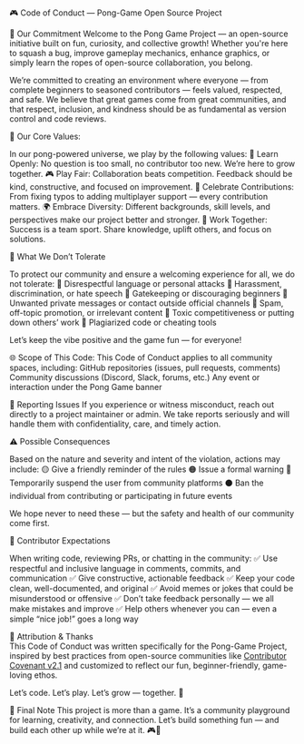 🎮 Code of Conduct — Pong-Game Open Source Project

🚀 Our Commitment
Welcome to the Pong Game Project — an open-source initiative built on fun, curiosity, and collective growth! Whether you're here to squash a bug, improve gameplay mechanics, enhance graphics, or simply learn the ropes of open-source collaboration, you belong.

We’re committed to creating an environment where everyone — from complete beginners to seasoned contributors — feels valued, respected, and safe. We believe that great games come from great communities, and that respect, inclusion, and kindness should be as fundamental as version control and code reviews.


🌟 Our Core Values:

In our pong-powered universe, we play by the following values:
🧠 Learn Openly: No question is too small, no contributor too new. We’re here to grow together.
🎮 Play Fair: Collaboration beats competition. Feedback should be kind, constructive, and focused on improvement.
🎉 Celebrate Contributions: From fixing typos to adding multiplayer support — every contribution matters.
🌍 Embrace Diversity: Different backgrounds, skill levels, and perspectives make our project better and stronger.
🧩 Work Together: Success is a team sport. Share knowledge, uplift others, and focus on solutions.


🛑 What We Don’t Tolerate

To protect our community and ensure a welcoming experience for all, we do not tolerate:
🚫 Disrespectful language or personal attacks
🚫 Harassment, discrimination, or hate speech
🚫 Gatekeeping or discouraging beginners
🚫 Unwanted private messages or contact outside official channels
🚫 Spam, off-topic promotion, or irrelevant content
🚫 Toxic competitiveness or putting down others’ work
🚫 Plagiarized code or cheating tools

Let’s keep the vibe positive and the game fun — for everyone!


🌐 Scope of This Code:
This Code of Conduct applies to all community spaces, including:
GitHub repositories (issues, pull requests, comments)
Community discussions (Discord, Slack, forums, etc.)
Any event or interaction under the Pong Game banner


🧭 Reporting Issues
If you experience or witness misconduct, reach out directly to a project maintainer or admin. We take reports seriously and will handle them with confidentiality, care, and timely action.


⚠️ Possible Consequences

Based on the nature and severity and intent of the violation, actions may include:
🟡 Give a friendly reminder of the rules
🟠 Issue a formal warning
🔴 Temporarily suspend the user from community platforms
⚫ Ban the individual from contributing or participating in future events

We hope never to need these — but the safety and health of our community come first.


👾 Contributor Expectations

When writing code, reviewing PRs, or chatting in the community:
✅ Use respectful and inclusive language in comments, commits, and communication
✅ Give constructive, actionable feedback
✅ Keep your code clean, well-documented, and original
✅ Avoid memes or jokes that could be misunderstood or offensive
✅ Don’t take feedback personally — we all make mistakes and improve
✅ Help others whenever you can — even a simple “nice job!” goes a long way


📜 Attribution & Thanks  
This Code of Conduct was written specifically for the Pong-Game Project, inspired by best practices from open-source communities like [Contributor Covenant v2.1](https://www.contributor-covenant.org/version/2/1/code_of_conduct/) and customized to reflect our fun, beginner-friendly, game-loving ethos.

Let’s code. Let’s play. Let’s grow — together. 💚 

🌈 Final Note
This project is more than a game. It’s a community playground for learning, creativity, and connection. Let’s build something fun — and build each other up while we’re at it. 🎮💙